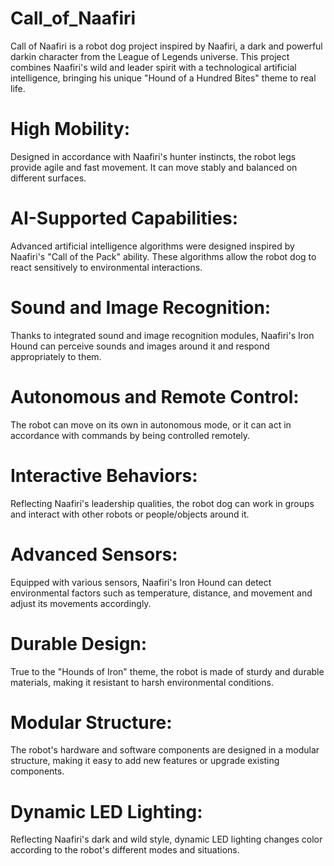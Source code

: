 # Call_of_Naafiri
Call of Naafiri is a robot dog project inspired by Naafiri, a dark and powerful darkin character from the League of Legends universe. This project combines Naafiri's wild and leader spirit with a technological artificial intelligence, bringing his unique "Hound of a Hundred Bites" theme to real life.

# High Mobility: 
Designed in accordance with Naafiri's hunter instincts, the robot legs provide agile and fast movement. It can move stably and balanced on different surfaces.

# AI-Supported Capabilities: 
Advanced artificial intelligence algorithms were designed inspired by Naafiri's "Call of the Pack" ability. These algorithms allow the robot dog to react sensitively to environmental interactions.

# Sound and Image Recognition: 
Thanks to integrated sound and image recognition modules, Naafiri's Iron Hound can perceive sounds and images around it and respond appropriately to them.

# Autonomous and Remote Control: 
The robot can move on its own in autonomous mode, or it can act in accordance with commands by being controlled remotely.

# Interactive Behaviors: 
Reflecting Naafiri's leadership qualities, the robot dog can work in groups and interact with other robots or people/objects around it.

# Advanced Sensors: 
Equipped with various sensors, Naafiri's Iron Hound can detect environmental factors such as temperature, distance, and movement and adjust its movements accordingly.

# Durable Design: 
True to the "Hounds of Iron" theme, the robot is made of sturdy and durable materials, making it resistant to harsh environmental conditions.

# Modular Structure: 
The robot's hardware and software components are designed in a modular structure, making it easy to add new features or upgrade existing components.

# Dynamic LED Lighting: 
Reflecting Naafiri's dark and wild style, dynamic LED lighting changes color according to the robot's different modes and situations.
